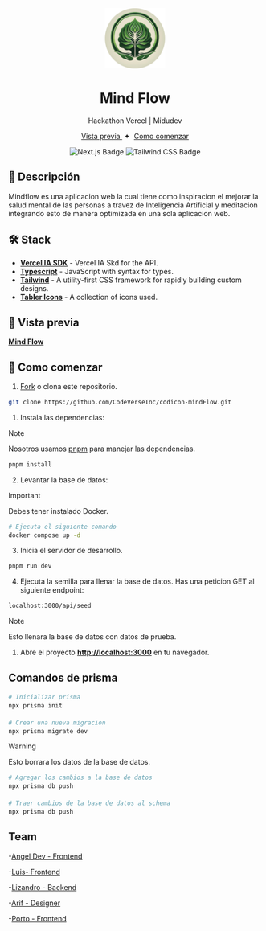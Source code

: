 <div align="center">
<img src="./public/img/mind.png" width='120' />
<h1>Mind Flow</h1>
<p>Hackathon Vercel | Midudev</p>
</div>

<div align="center">
    <a href="https://mindflow-nine.vercel.app/" target="_blank">
        Vista previa
    </a>
    <span>&nbsp;✦&nbsp;</span>
    <a href="#-getting-started">
        Como comenzar
    </a>
</div>

<div align="center">

![Next.js Badge](https://img.shields.io/badge/Next.js-000000?logo=nextdotjs&logoColor=fff&style=flat)
![Tailwind CSS Badge](https://img.shields.io/badge/Tailwind%20CSS-06B6D4?logo=tailwindcss&logoColor=fff&style=flat)

</div>

## 📝 Descripción

Mindflow es una aplicacion web la cual tiene como inspiracion el mejorar la salud mental de las personas a travez de Inteligencia Artificial y meditacion integrando esto de manera optimizada en una sola aplicacion web.

## 🛠️ Stack

- [**Vercel IA SDK**](https://sdk.vercel.ai/docs/introduction) - Vercel IA Skd for the API.
- [**Typescript**](https://www.typescriptlang.org/) - JavaScript with syntax for types.
- [**Tailwind**](https://tailwindcss.com/) - A utility-first CSS framework for rapidly building custom designs.
- [**Tabler Icons**](https://tabler.io/) - A collection of icons used.

## 🎨 Vista previa

[**Mind Flow**](https://mindflow.vercel.app/)

## 🚀 Como comenzar

1. [Fork](https://github.com/CodeVerseInc/mindflow/) o clona este repositorio.

```bash
git clone https://github.com/CodeVerseInc/codicon-mindFlow.git
```

1. Instala las dependencias:

> [!NOTE]
> Nosotros usamos [pnpm](https://pnpm.io) para manejar las dependencias.

```bash
pnpm install
```

2. Levantar la base de datos:

> [!IMPORTANT]
> Debes tener instalado Docker.

```bash
# Ejecuta el siguiente comando
docker compose up -d
```

3. Inicia el servidor de desarrollo.

```bash
pnpm run dev
```

4. Ejecuta la semilla para llenar la base de datos.
   Has una peticion GET al siguiente endpoint:

```bash
localhost:3000/api/seed
```

> [!NOTE]
> Esto llenara la base de datos con datos de prueba.

1. Abre el proyecto [**http://localhost:3000**](http://localhost:3000/) en tu navegador.

## Comandos de prisma

```bash
# Inicializar prisma
npx prisma init

# Crear una nueva migracion
npx prisma migrate dev
```

> [!WARNING]
> Esto borrara los datos de la base de datos.

```bash
# Agregar los cambios a la base de datos
npx prisma db push

# Traer cambios de la base de datos al schema
npx prisma db push

```

## Team

-[Angel Dev - Frontend](https://github.com/angelcruz07)

-[Luis- Frontend](https://github.com/LugpDev2022)

-[Lizandro - Backend](https://github.com/LizandroBackEnd)

-[Arif - Designer](https://github.com/Ariff-dev)

-[Porto - Frontend](https://github.com/Porto1090)
